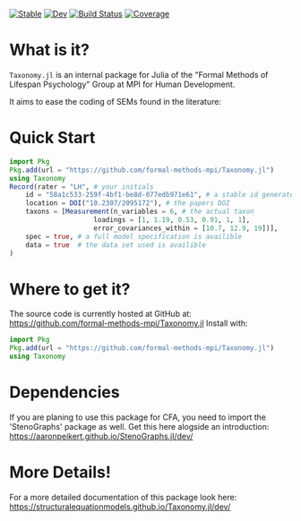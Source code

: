[![Stable](https://img.shields.io/badge/docs-stable-blue.svg)](https://formal-methods-mpi.github.io/Taxonomy.jl/)
[![Dev](https://img.shields.io/badge/docs-dev-blue.svg)](https://https://formal-methods-mpi.github.io/Taxonomy.jl/.github.io/Taxonomy.jl/dev/)
[![Build Status](https://github.com/formal-methods-mpi/Taxonomy.jl/actions/workflows/CI.yml/badge.svg?branch=main)](https://github.com/formal-methods-mpi/Taxonomy.jl/actions/workflows/CI.yml?query=branch%3Amain)
[![Coverage](https://codecov.io/gh/formal-methods-mpi/Taxonomy.jl/branch/main/graph/badge.svg)](https://codecov.io/gh/formal-methods-mpi/Taxonomy.jl)

# What is it?

`Taxonomy.jl` is an internal package for Julia of the "Formal Methods of Lifespan Psychology" Group at MPI for Human Development.

It aims to ease the coding of SEMs found in the literature:

# Quick Start

```julia
import Pkg
Pkg.add(url = "https://github.com/formal-methods-mpi/Taxonomy.jl")
using Taxonomy
Record(rater = "LH", # your initials
    id = "58a1c533-259f-4bf1-be8d-077edb971e61", # a stable id generated by `generate_id()`
    location = DOI("10.2307/2095172"), # the papers DOI
    taxons = [Measurement(n_variables = 6, # the actual taxon
                     loadings = [1, 1.19, 0.53, 0.91, 1, 1],
                     error_covariances_within = [10.7, 12.9, 19])],
    spec = true, # a full model specification is availible
    data = true  # the data set used is availible
)
```

# Where to get it?

The source code is currently hosted at GitHub at: https://github.com/formal-methods-mpi/Taxonomy.jl
Install with:

```julia
import Pkg
Pkg.add(url = "https://github.com/formal-methods-mpi/Taxonomy.jl")
using Taxonomy
```

# Dependencies

If you are planing to use this package for CFA, you need to import the 'StenoGraphs' package as well.
Get this here alogside an introduction: https://aaronpeikert.github.io/StenoGraphs.jl/dev/ 

# More Details!

For a more detailed documentation of this package look here: https://structuralequationmodels.github.io/Taxonomy.jl/dev/
